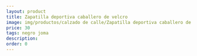 ```yaml
---
layout: product
title: Zapatilla deportiva caballero de velcro 
image: img/productos/calzado de calle/Zapatilla deportiva caballero de velcro =30=negro joma.webp
price: 30
tags: negro joma
description: 
order: 0
---
```

